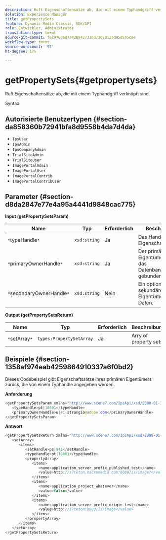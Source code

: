 ```yaml
---
description: Ruft Eigenschaftensätze ab, die mit einem Typhandgriff verknüpft sind.
solution: Experience Manager
title: getPropertySets
feature: Dynamic Media Classic, SDK/API
role: Entwickler, Administrator
translation-type: tm+mt
source-git-commit: f6c97606d7a4209427316d7367013ad9585a5cae
workflow-type: tm+mt
source-wordcount: '97'
ht-degree: 17%

---
```



# getPropertySets{#getpropertysets}

Ruft Eigenschaftensätze ab, die mit einem Typhandgriff verknüpft sind.

Syntax

## Autorisierte Benutzertypen {#section-da858360b72941bfa8d9558b4da7d4da}

* `IpsUser`
* `IpsAdmin`
* `IpsCompanyAdmin`
* `TrialSiteAdmin`
* `TrialSiteUser`
* `ImagePortalAdmin`
* `ImagePortalUser`
* `ImagePortalContrib`
* `ImagePortalContribUser`

## Parameter {#section-d8da2847e77e4a95a4441d9848cac775}

**Input (getPropertySetsParam)**

| Name | Typ | Erforderlich | Beschreibung |
|---|---|---|---|
| `*`typeHandle`*` | `xsd:string` | Ja | Das Handle zum Eigenschaftssatztyp. |
| `*`primaryOwnerHandle`*` | `xsd:string` | Ja | Der primäre Eigentümer der an das Datenbankobjekt gebundenen Daten. |
| `*`secondaryOwnerHandle`*` | `xsd:string` | Nein | Ein optionaler sekundärer Eigentümer der Daten. |

**Output (getPropertySetsReturn)**

| Name | Typ | Erforderlich | Beschreibung |
|---|---|---|---|
| `*`setArray`*` | `types:PropertySetArray` | Ja | Arry of property sets. |

## Beispiele {#section-1358af974eab4259864910337a6f0bd2}

Dieses Codebeispiel gibt Eigenschaftssätze ihres primären Eigentümers zurück, die von einem Typhandle angegeben werden.

**Anforderung**

```java
<getPropertySetsParam xmlns="http://www.scene7.com/IpsApi/xsd/2008-01-15">
   <typeHandle>pt|10801</typeHandle>
   <primaryOwnerHandle>u|41|strangio@adobe.com</primaryOwnerHandle>
</getPropertySetsParam>
```

**Antwort**

```java
<getPropertySetsReturn xmlns="http://www.scene7.com/IpsApi/xsd/2008-01-15">
   <setArray>
      <items>
         <setHandle>ps|941</setHandle>
         <typeHandle>pt|10801</typeHandle>
         <propertyArray>
            <items>
               <name>application_server_prefix_published_test</name>
               <value>http://s7teton.macromedia.com:8080/is/image/</value>
            </items>
            <items>
               <name>application_project_whatever</name>
               <value>false</value>
            </items>
            <items>
               <name>application_server_prefix_origin_test</name>
               <value>http://s7teton:8080/is/image</value>
            </items>
         </propertyArray>
      </items>
   </setArray>
</getPropertySetsReturn>
```

